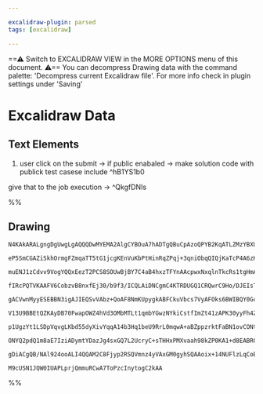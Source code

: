 ```yaml
---

excalidraw-plugin: parsed
tags: [excalidraw]

---
```

==⚠  Switch to EXCALIDRAW VIEW in the MORE OPTIONS menu of this document. ⚠== You can decompress Drawing data with the command palette: 'Decompress current Excalidraw file'. For more info check in plugin settings under 'Saving'


# Excalidraw Data
## Text Elements
1. user click on the submit -> if public enabaled -> make solution code with publick test casese include  ^hB1YS1b0

give that to the job execution ->  ^QkgfDNIs

%%
## Drawing
```compressed-json
N4KAkARALgngDgUwgLgAQQQDwMYEMA2AlgCYBOuA7hADTgQBuCpAzoQPYB2KqATLZMzYBXUtiRoIACyhQ4zZAHoFAc0JRJQgEYA6bGwC2CgF7N6hbEcK4OCtptbErHALRY8RMpWdx8Q1TdIEfARcZgRmBShcZQUebQA2bQB2GjoghH0EDihmbgBtcDBQMBKIEm4pACEARgBNAGVqzQAGVJLIWEQKqCwoNtLMbmceHgAObQAWAE4eCYn40er45rme

eP5SmCGAZiSkhOrmgFZmqaTT5tG1jcgKEnVuKbPtHinRqZPqj+3qniObqQIQjKaTcP4A6zKYLcZoA5hQUhsADWCAAwmx8GxSBUAMTVBD4/H9SCaXDYJHKRFCDjEdGY7ESBHWZhwXCBbLEiAAM0I+Hw9Vg0Ikgg8nPhiJRAHV7pIwXCEciEAKYEL0CLygCqSCOOFcmhqgC2KzsGotvrmrDCpBKcI4ABJYh61B5AC6AK55EyDu4HCEfIBhBpWAquFa

muENJ1zCdvv9VogYQQxEezT2PCS8SOUwBjBY7C4aB4hxzTFYnAAcpwxNxqlnTkcRs1tgHmAARdI9ZNoLkEMIAzQR4gAUWCmWyMb9+ABQjgxFwnZrSSOewzyy+DYBRA4SJ9k83bHJSe4PfwffjPUwfQk1W0qCEYVIqGwRHJqE4qHUCFQzC0+jUqGcAA+VBCC5VA4C0F9UCyXBSWCYgAOA/RcBRb8MSEKB8yfNhiC/O51HAyDzCRD9wigJ9QnCL9A2

fIRcPQTVKAAFV6CobzvB8nxfEj30/b9f3/ICQLAiDNCgmC4KTRDUGQ1CRQwrC9Ho/DJEIsTiNI+EKLCMIQI4Wj6M5LlOCgepCCMcReEtdpuRMgAxXA/3wM1UH+c9egAQSIZQC3QYIuT6EtSEw9wvOBXzoCNTk9GyXBAyYb00FjKd4yxYFAwIFjLzY297yYLiNN4yQvx/TQ/3IoTQLU8SOFgggpKE2SSvQzD3yUvC1FU0TuM08i8B06j9N8QyIQwt

gACVwnMyyESEBBN3igAJIEQSvVAbz+QoAF8NmKUpygkABFCkuVbcs7VyAFOks6BWIBQY0GcapRkSK54iSapaybKZ4j4eMXOcbY1m0T7FlGI5MzeZpXgBO5iAeNBtm2RJUx+xZth+iZRjmAFiuBUFCzcmzIVVazSnFRU6SxXFCQJJB+zJCkqRpKmGXQJkOBZNkskC+MeT5ZVVQTDENXjCmpRlOUxYVFFBZu9Vk3DPxJCjJ0DVS41TRrC0ARtGcHSd

V13U9BBEtQZKAyDB70FwapOWZ4hVd3OMbMTLt1qmbYGwzNYkiCstfImZt41zAPK30yyFh4ZpfviL2W3bYIF27Xt5vjAdqWHUceYnF3ShnOdk/WpcV3eiZXh+hbt2dlKbMxQ93ZPM8bIvNaIFURgP0kecPzYLuvwAKzsaDMAQbAFPfIT7eY1iJA7r91B7qA+74ofNBHseJ44aSjJMsyLLBMnIGM7IHKclyidKVuwp8ip/N5mzcxCggb4i5e4Giky4

p1UgzYt1LSDpVqvgLKbd55dyXivYqqA14b3Hq1beU9RrL0mqwA+aBZppzrktFaBN1ovCONtcAbo6C4DgHAAU85LJ7WgMVTId98YP0gGYBAFBKiMz1izDE1MJA4i5PwgR/QIDj1IOyKAdoej6AFBKNE3C2YQDxHTIkGxhEiDERIjI7DyScNpHI7o5BOasjEUIkR6jJF2V5PyQU8sRaK0KKo0RPMNFSJlggaU8NZSFhUaYpxkjpGKjlhUBWJi1G+Iy

ONYQ2pdQ1m8aE7IziADymtYDazJg4sxGQ7L2UcryC+sTHHxPMXvaah98kZP0KA1+d8EABRCQU8RfiojBQ8qItgFBiq4Hdv/UoPjCkZCHDSFpiJ2khHdhANkwy6nlKGW0pi8AboOyEcwbAiI+QAA1uDIxvEcCYpxzhJD+GseO9jlmrPwLUbgSRtjNGSLMOYExqgY2uacFRRg2AGG4HtZhBA5o1m0NDCYRxtjbTKWE/QETM5OwkIslRlISD70stHWF

gDiACgQB/NAl924ooALI4QQAM2C8Fjyp2RSQVmnz4yVAxGM0gyhSQAAoix+14NUFlzLqCoBuUcAAlJySayg/RsgqHSxlPBrmcvFbCXgEquXaF5RAEF9jemmVcUkhBuda7HxNpNIMgCODKEpTZCSxKMGkDmgCZ8hAMUfnNVg0otV6FmotalDCW4Zp2qVaUOwA8x45HqLVOAeLcKErEkeFOp57XjOwJhRgTF3n4CNVfeZQT0gxvzNFe8y8KkpqSnue

M9cUSN1JQW0IUAPLprjQmmuRCwA7ToPzcInytogC2kAA
```
%%